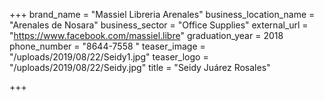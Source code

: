 +++
brand_name = "Massiel Libreria Arenales"
business_location_name = "Arenales de Nosara"
business_sector = "Office Supplies"
external_url = "https://www.facebook.com/massiel.libre"
graduation_year = 2018
phone_number = "8644-7558 "
teaser_image = "/uploads/2019/08/22/Seidy1.jpg"
teaser_logo = "/uploads/2019/08/22/Seidy.jpg"
title = "Seidy Juárez Rosales"

+++
